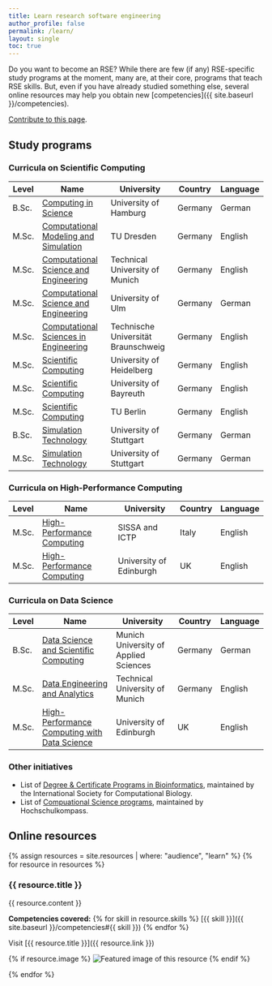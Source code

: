 ```yaml
---
title: Learn research software engineering
author_profile: false
permalink: /learn/
layout: single
toc: true
---
```


Do you want to become an RSE? While there are few (if any) RSE-specific study programs at the moment, many are, at their core, programs that teach RSE skills. But, even if you have already studied something else, several online resources may help you obtain new [competencies]({{ site.baseurl }}/competencies).

[Contribute to this page](https://github.com/DE-RSE/learn-and-teach/blob/main/_pages/learn.md).

## Study programs

<!-- To add a study program, just add a new line in the corresponding table -->

### Curricula on Scientific Computing

| Level | Name            | University | Country | Language |
| ---   | --------------- | ---------- | ------- | -------- |
| B.Sc. | [Computing in Science](https://www.uni-hamburg.de/campuscenter/studienangebot/studiengang.html?1239877544)                                                                                       | University of Hamburg                 | Germany | German  |
| M.Sc. | [Computational Modeling and Simulation](https://tu-dresden.de/studium/vor-dem-studium/studienangebot/sins/sins_studiengang?autoid=29461&set_language=en)                                         | TU Dresden                            | Germany | English |
| M.Sc. | [Computational Science and Engineering](https://www.cit.tum.de/cit/studium/studiengaenge/master-computational-science-engineering/)                                                              | Technical University of Munich        | Germany | English |
| M.Sc. | [Computational Science and Engineering](https://www.uni-ulm.de/mawi/mathematik-und-wirtschaftswissenschaften/studium-und-lehre/studiengaenge-master/m-sc-computational-science-and-engineering/) | University of Ulm                     | Germany | German  |
| M.Sc. | [Computational Sciences in Engineering](https://www.tu-braunschweig.de/en/cse)                                                                                                                   | Technische Universität Braunschweig   | Germany | English |
| M.Sc. | [Scientific Computing](https://www.uni-heidelberg.de/de/studium/alle-studienfaecher/scientific-computing/scientific-computing-master)                                                            | University of Heidelberg              | Germany | English |
| M.Sc. | [Scientific Computing](https://www.scientific-computing.uni-bayreuth.de/en/index.html)                                                                                                           | University of Bayreuth                | Germany | English |
| M.Sc. | [Scientific Computing](https://www.tu.berlin/studieren/studienangebot/gesamtes-studienangebot/studiengang/scientific-computing-m-sc)                                                             | TU Berlin                             | Germany | English |
| B.Sc. | [Simulation Technology](https://www.uni-stuttgart.de/studium/bachelor/simulation-technology-b.sc./)                                                                                              | University of Stuttgart               | Germany | German  |
| M.Sc. | [Simulation Technology](https://www.uni-stuttgart.de/studium/studienangebot/Simulation-Technology-M.Sc./)                                                                                        | University of Stuttgart               | Germany | German  |

### Curricula on High-Performance Computing

| Level | Name            | University | Country | Language |
| ---   | --------------- | ---------- | ------- | -------- |
| M.Sc. | [High-Performance Computing](https://www.mhpc.it/)                                                                                                                                               | SISSA and ICTP                        | Italy   | English |
| M.Sc. | [High-Performance Computing](https://www.epcc.ed.ac.uk/education-and-training/masters-programmes)                                                                                                | University of Edinburgh               | UK      | English |

### Curricula on Data Science

| Level | Name            | University | Country | Language |
| ---   | --------------- | ---------- | ------- | -------- |
| B.Sc. | [Data Science and Scientific Computing](https://www.cs.hm.edu/studienangebote/studiengaenge/id_data_science/index.de.html)                                                                       | Munich University of Applied Sciences | Germany | German  |
| M.Sc. | [Data Engineering and Analytics](https://www.tum.de/en/studies/degree-programs/detail/data-engineering-and-analytics-master-of-science-msc)                                                      | Technical University of Munich        | Germany | English |
| M.Sc. | [High-Performance Computing with Data Science](https://www.epcc.ed.ac.uk/education-and-training/masters-programmes)                                                                              | University of Edinburgh               | UK      | English |

### Other initiatives

- List of [Degree & Certificate Programs in Bioinformatics](https://www.iscb.org/iscb-degree-certificate-programs), maintained by the International Society for Computational Biology.
- List of [Compuational Science programs](https://www.hochschulkompass.de/studium/studiengangsuche/erweiterte-studiengangsuche.html?tx_szhrksearch_pi1%5Bsearch%5D=1&tx_szhrksearch_pi1%5Bstudtyp%5D=3&tx_szhrksearch_pi1%5BQUICK%5D=1&tx_szhrksearch_pi1%5Bfach%5D=computational+science), maintained by Hochschulkompass.

## Online resources

<!-- To add a new resource: https://github.com/DE-RSE/learn-and-teach/blob/main/CONTRIBUTING.md -->

{% assign resources = site.resources | where: "audience", "learn"  %}
{% for resource in resources %}

<h3>{{ resource.title }}</h3>

<div class="row" markdown="1">

{{ resource.content }}

**Competencies covered:** {% for skill in resource.skills %} [{{ skill }}]({{ site.baseurl }}/competencies#{{ skill }}) {% endfor %}

Visit [{{ resource.title }}]({{ resource.link }})

{% if resource.image %}
![Featured image of this resource]({{resource.image}})
{% endif %}

</div>
{% endfor %}
